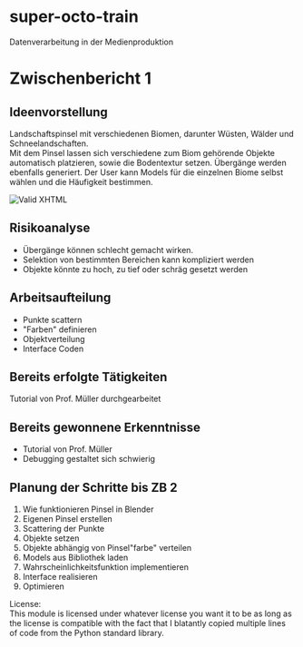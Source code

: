 # super-octo-train
Datenverarbeitung in der Medienproduktion

Zwischenbericht 1
=================
  
Ideenvorstellung
----------------
Landschaftspinsel mit verschiedenen Biomen, darunter Wüsten, Wälder und Schneelandschaften.  
Mit dem Pinsel lassen sich verschiedene zum Biom gehörende Objekte automatisch platzieren, sowie die Bodentextur setzen. Übergänge werden ebenfalls generiert. Der User kann Models für die einzelnen Biome selbst wählen und die Häufigkeit bestimmen.

![Valid XHTML](https://cdn.discordapp.com/attachments/562341853278634006/582202623080529921/blendelul.PNG)

Risikoanalyse
-------------
- Übergänge können schlecht gemacht wirken.
- Selektion von bestimmten Bereichen kann kompliziert werden
- Objekte könnte zu hoch, zu tief oder schräg gesetzt werden

Arbeitsaufteilung
-----------------
- Punkte scattern
- "Farben" definieren
- Objektverteilung
- Interface Coden

Bereits erfolgte Tätigkeiten
----------------------------
Tutorial von Prof. Müller durchgearbeitet

Bereits gewonnene Erkenntnisse 
-----------------------------
- Tutorial von Prof. Müller
- Debugging gestaltet sich schwierig

Planung der Schritte bis ZB 2
-----------------------------
1. Wie funktionieren Pinsel in Blender
2. Eigenen Pinsel erstellen
3. Scattering der Punkte
4. Objekte setzen
5. Objekte abhängig von Pinsel"farbe" verteilen
6. Models aus Bibliothek laden
7. Wahrscheinlichkeitsfunktion implementieren
8. Interface realisieren
9. Optimieren

License:  
This module is licensed under whatever license you want it to be as long as the license is compatible with the fact that I blatantly copied multiple lines of code from the Python standard library.
